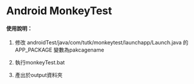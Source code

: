 # Android MonkeyTest

#### 使用說明：
1. 修改 androidTest/java/com/tutk/monkeytest/launchapp/Launch.java 的 APP_PACKAGE 變數為pakcagename

2. 執行monkeyTest.bat

3. 產出於output資料夾

